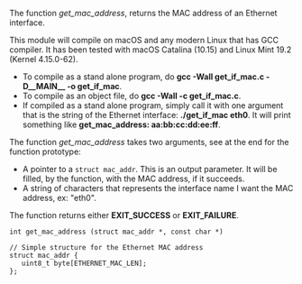  
The function *get_mac_address*, returns the MAC address of an Ethernet interface.

This module will compile on macOS and any modern Linux that has GCC compiler. It has been tested with macOS Catalina (10.15) and Linux Mint 19.2 (Kernel 4.15.0-62).

* To compile as a stand alone program, do **gcc -Wall get_if_mac.c -D__MAIN__ -o get_if_mac**.
* To compile as an object file, do **gcc -Wall -c get_if_mac.c**.
* If compiled as a stand alone program, simply call it with one argument that is the string of the Ethernet interface:  **./get_if_mac eth0**. It will print something like **get_mac_address: aa:bb:cc:dd:ee:ff**.

The function *get_mac_address* takes two arguments, see at the end for the function prototype:
* A pointer to a ```struct mac_addr```. This is an output parameter. It will be filled, by the function, with the MAC address, if it succeeds.
* A string of characters that represents the interface name I want the MAC address, ex: "eth0".

The function returns either **EXIT_SUCCESS** or **EXIT_FAILURE**.

```
int get_mac_address (struct mac_addr *, const char *)

// Simple structure for the Ethernet MAC address
struct mac_addr {
   uint8_t byte[ETHERNET_MAC_LEN];
};
```
